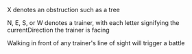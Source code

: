 X denotes an obstruction such as a tree

N, E, S, or W denotes a trainer, with each letter signifying the currentDirection the trainer is facing

Walking in front of any trainer's line of sight will trigger a battle